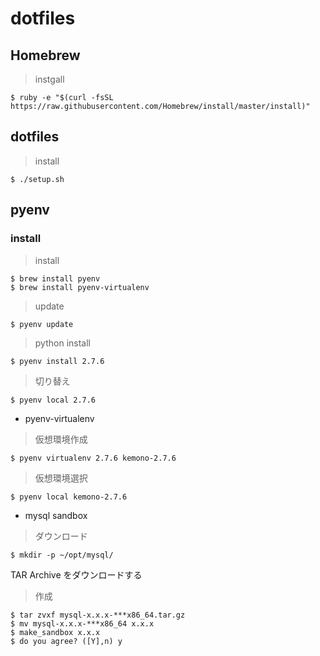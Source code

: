 dotfiles
========

## Homebrew

> instgall

    $ ruby -e "$(curl -fsSL https://raw.githubusercontent.com/Homebrew/install/master/install)"

## dotfiles

> install

    $ ./setup.sh

## pyenv
### install

> install

    $ brew install pyenv
    $ brew install pyenv-virtualenv

> update

    $ pyenv update

> python install

    $ pyenv install 2.7.6

> 切り替え

    $ pyenv local 2.7.6

* pyenv-virtualenv

> 仮想環境作成

    $ pyenv virtualenv 2.7.6 kemono-2.7.6

> 仮想環境選択

    $ pyenv local kemono-2.7.6

* mysql sandbox

> ダウンロード

    $ mkdir -p ~/opt/mysql/
TAR Archive をダウンロードする

> 作成

    $ tar zvxf mysql-x.x.x-***x86_64.tar.gz
    $ mv mysql-x.x.x-***x86_64 x.x.x
    $ make_sandbox x.x.x
    $ do you agree? ([Y],n) y

